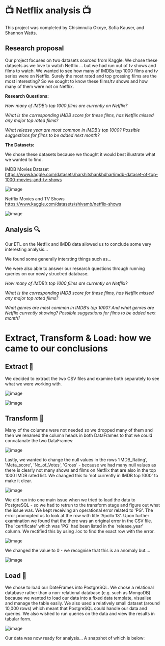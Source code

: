# :tv: Netflix analysis 📺 

This project was completed by Chisimnulia Okoye, Sofia Kauser, and Shannon Watts.

## Research proposal

Our project focuses on two datasets sourced from Kaggle. We chose these datasets as we love to watch Netflix ... but we had run out of tv shows and films to watch. We wanted to see how many of IMDBs top 1000 films and tv series were on Netflix. Surely the most rated and top grossing films are the most interesting? So we sought to know these films/tv shows and how many of them were not on Netflix. 

**Research Questions:**

*How many of IMDB’s top 1000 films are currently on Netflix?*

*What is the corresponding IMDB score for these films, has Netflix missed any major top rated films?*

*What release year are most common in IMDB’s top 1000? Possible suggestions for films to be added next month?*

**The Datasets:**

We chose these datasets because we thought it would best illustrate what we wanted to find. 

IMDB Movies Dataset
https://www.kaggle.com/datasets/harshitshankhdhar/imdb-dataset-of-top-1000-movies-and-tv-shows

![image](https://user-images.githubusercontent.com/100214297/170559020-47c173bb-9ea8-47cc-aac5-6f67c9ee8735.png)

Netflix Movies and TV Shows
https://www.kaggle.com/datasets/shivamb/netflix-shows 

![image](https://user-images.githubusercontent.com/100214297/170559212-75190924-06a5-4063-91dc-1d7164826f97.png)


## Analysis :mag:

Our ETL on the Netflix and IMDB data allowed us to conclude some very interesting analysis...

We found some generally intersting things such as...

We were also able to answer our research questions through running queries on our newly structred database.

*How many of IMDB’s top 1000 films are currently on Netflix?*


*What is the corresponding IMDB score for these films, has Netflix missed any major top rated films?*


*What genres are most common in IMDB’s top 1000? And what genres are Netflix currently showing? Possible suggestions for films to be added next month?*




# Extract, Transform & Load: how we came to our conclusions

## Extract :open_file_folder:

We decided to extract the two CSV files and examine both separately to see what we were working with.

![image](https://user-images.githubusercontent.com/100214297/170561035-3cd19ed7-49f6-4323-99c4-1270c8c16e99.png)

![image](https://user-images.githubusercontent.com/100214297/170561207-d16677e5-958e-4a2f-80af-0835a8553fe6.png)

## Transform :broom:

Many of the columns were not needed so we dropped many of them and then we renamed the column heads in both DataFrames to that we could concatanate the two DataFrames:

![image](https://user-images.githubusercontent.com/100214297/170561586-fbdabb58-d60d-4fed-a948-dc7d197f3243.png)

Lastly, we wanted to change the null values in the rows 'IMDB_Rating',	'Meta_score',	'No_of_Votes',	'Gross' - because we had many null values as there is clearly not many shows and films on Netflix that are also in the top 1000 IMDB rated list. We changed this to 'not currently in IMDB top 1000' to make it clear. 

![image](https://user-images.githubusercontent.com/100214297/170561912-2c75bd0b-caed-4a63-9a71-dbe504f0e1f4.png)

We did run into one main issue when we tried to load the data to PostgreSQL - so we had to retrun to the transform stage and figure out what the issue was. We kept receiving an operational error related to 'PG'. The error promopted us to look at the row with title 'Apollo 13'. Upon further examination we found that the there was an original error in the CSV file. The 'certificate' which was 'PG' had been listed in the 'release_year' column. We rectified this by using .loc to find the exact row with the error. 

![image](https://user-images.githubusercontent.com/100214297/170679731-6e1db5d9-1ee1-4c0a-bacf-93136e33fcbf.png)

We changed the value to 0 - we recognise that this is an anomaly but....

![image](https://user-images.githubusercontent.com/100214297/170679980-e7042fc3-0abd-407e-82e4-ea59a8df6bf7.png)

## Load :fax:

We chose to load our DateFrames into PostgreSQL. We chose a relational database rather than a non-relational database (e.g. such as MongoDB) because we wanted to load our data into a fixed data template, visualise and manage the table easily. We also used a relatively small dataset (around 10,000 rows) which meant that PostgreSQL could handle our data and queries. We also wished to run queries on the data and view the results in tabular form. 

![image](https://user-images.githubusercontent.com/99673859/170675609-13b018ef-4612-4c74-babc-0613982108e2.png)

Our data was now ready for analysis... A snapshot of which is below:

